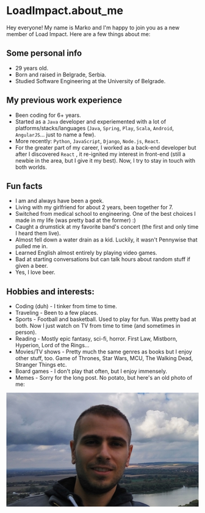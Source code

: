 # LoadImpact.about_me

Hey everyone! My name is Marko and I'm happy to join you as a new member of Load Impact. Here are a few things about me:

## Some personal info

* 29 years old.
* Born and raised in Belgrade, Serbia.
* Studied Software Engineering at the University of Belgrade. 

## My previous work experience

* Been coding for 6+ years.
* Started as a `Java` developer and experiemented with a lot of platforms/stacks/languages (`Java`, `Spring`, `Play`, `Scala`, `Android`, `AngularJS`... just to name a few).
* More recently: `Python`, `JavaScript`, `Django`, `Node.js`, `React`.
* For the greater part of my career, I worked as a back-end developer but after I discovered `React` , it re-ignited my interest in front-end (still a newbie in the area, but I give it my best). Now, I try to stay in touch with both worlds.

## Fun facts

* I am and always have been a geek.
* Living with my girlfriend for about 2 years, been together for 7.
* Switched from medical school to engineering. One of the best choices I made in my life (was pretty bad at the former) :)
* Caught a drumstick at my favorite band's concert (the first and only time I heard them live).
* Almost fell down a water drain as a kid. Luckily, it wasn't Pennywise that pulled me in.
* Learned English almost entirely by playing video games.
* Bad at starting conversations but can talk hours about random stuff if given a beer.
* Yes, I love beer.

## Hobbies and interests:

* Coding (duh) - I tinker from time to time.
* Traveling - Been to a few places.
* Sports - Football and basketball. Used to play for fun. Was pretty bad at both. Now I just watch on TV from time to time (and sometimes in person).
* Reading - Mostly epic fantasy, sci-fi, horror. First Law, Mistborn, Hyperion, Lord of the Rings...
* Movies/TV shows - Pretty much the same genres as books but I enjoy other stuff, too. Game of Thrones, Star Wars, MCU, The Walking Dead, Stranger Things etc.
* Board games - I don't play that often, but I enjoy immensely.
* Memes - Sorry for the long post. No potato, but here's an old photo of me:

![Me](me.jpg?raw=true)
